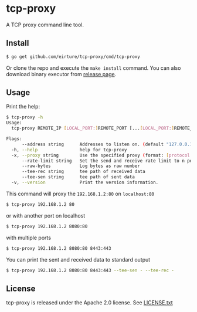 # tcp-proxy

A TCP proxy command line tool.

## Install

```sh
$ go get github.com/eirture/tcp-proxy/cmd/tcp-proxy
```

Or clone the repo and execute the `make install` command. You can also download binary executor from [release page](https://github.com/eirture/tcp-proxy/releases).

## Usage

Print the help:

```sh
$ tcp-proxy -h
Usage:
  tcp-proxy REMOTE_IP [LOCAL_PORT:]REMOTE_PORT [...[LOCAL_PORT:]REMOTE_PORT_N] [flags]

Flags:
      --address string      Addresses to listen on. (default "127.0.0.1")
  -h, --help                help for tcp-proxy
  -x, --proxy string        Use the specified proxy (format: [protocol://]host[:port]).
      --rate-limit string   Set the send and receive rate limit to n per second. eg: 1MB
      --raw-bytes           Log bytes as raw number
      --tee-rec string      tee path of received data
      --tee-sen string      tee path of sent data
  -v, --version             Print the version information.
```

This command will proxy the `192.168.1.2:80` on `localhost:80`

```sh
$ tcp-proxy 192.168.1.2 80
```

or with another port on localhost

```sh
$ tcp-proxy 192.168.1.2 8080:80
```

with multiple ports

```sh
$ tcp-proxy 192.168.1.2 8080:80 8443:443
```

You can print the sent and received data to standard output

```sh
$ tcp-proxy 192.168.1.2 8080:80 8443:443 --tee-sen - --tee-rec -
```

## License

tcp-proxy is released under the Apache 2.0 license. See [LICENSE.txt](/LICENSE.txt)
